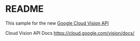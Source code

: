 # README

This sample for the new [Google Cloud Vision API](https://cloud.google.com/vision/)

Cloud Vision API Docs
https://cloud.google.com/vision/docs/
